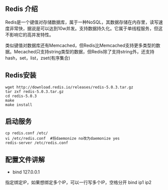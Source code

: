## Redis 介绍

Redis是一个键值对存储数据库，属于一种NoSQL，其数据存储在内存里，读写速度非常快，据说是可以达到10w并发。支持数据持久化。它属于单线程服务，但这不影响它的高并发特性。

类似键值对数据库还有Memcached，但Redis比Memcached支持更多类型的数据。Mecached只支持string类型的数据，但Redis除了支持string外，还支持hash，set，list，zset(有序集合)

## Redis安装

```
wget http://download.redis.io/releases/redis-5.0.3.tar.gz
tar zxf redis-5.0.3.tar.gz
cd redis-5.0.3
make
make install
```

## 启动服务
```
cp redis.conf /etc/
vi /etc/redis.conf  #将daemonize no改为daemonize yes
redis-server /etc/redis.conf

```
## 配置文件讲解
* bind 127.0.0.1 

指定绑定IP，如果想绑定多个IP，可以一行写多个IP，空格分开 bind ip1 ip2 





```
